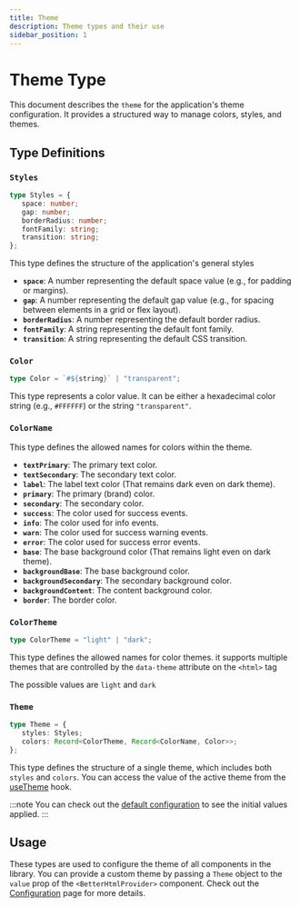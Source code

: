 ```yaml
---
title: Theme
description: Theme types and their use
sidebar_position: 1
---
```


# Theme Type

This document describes the `theme` for the application's theme configuration. It provides a structured way to manage colors, styles, and themes.

## Type Definitions

### `Styles`

```typescript
type Styles = {
   space: number;
   gap: number;
   borderRadius: number;
   fontFamily: string;
   transition: string;
};
```

This type defines the structure of the application's general styles

-  **`space`**: A number representing the default space value (e.g., for padding or margins).
-  **`gap`**: A number representing the default gap value (e.g., for spacing between elements in a grid or flex layout).
-  **`borderRadius`**: A number representing the default border radius.
-  **`fontFamily`**: A string representing the default font family.
-  **`transition`**: A string representing the default CSS transition.

### `Color`

```typescript
type Color = `#${string}` | "transparent";
```

This type represents a color value. It can be either a hexadecimal color string (e.g., `#FFFFFF`) or the string `"transparent"`.

### `ColorName`

This type defines the allowed names for colors within the theme.

-  **`textPrimary`**: The primary text color.
-  **`textSecondary`**: The secondary text color.
-  **`label`**: The label text color (That remains dark even on dark theme).
-  **`primary`**: The primary (brand) color.
-  **`secondary`**: The secondary color.
-  **`success`**: The color used for success events.
-  **`info`**: The color used for info events.
-  **`warn`**: The color used for success warning events.
-  **`error`**: The color used for success error events.
-  **`base`**: The base background color (That remains light even on dark theme).
-  **`backgroundBase`**: The base background color.
-  **`backgroundSecondary`**: The secondary background color.
-  **`backgroundContent`**: The content background color.
-  **`border`**: The border color.

### `ColorTheme`

```typescript
type ColorTheme = "light" | "dark";
```

This type defines the allowed names for color themes. it supports multiple themes that are controlled by the `data-theme` attribute on the `<html>` tag

The possible values are `light` and `dark`

### `Theme`

```typescript
type Theme = {
   styles: Styles;
   colors: Record<ColorTheme, Record<ColorName, Color>>;
};
```

This type defines the structure of a single theme, which includes both `styles` and `colors`. You can access the value of the active theme from the [useTheme](../hooks/use-theme.md) hook.

:::note
You can check out the [default configuration](../getting-started/configuration#theme) to see the initial values applied.
:::

## Usage

These types are used to configure the theme of all components in the library. You can provide a custom theme by passing a `Theme` object to the `value` prop of the `<BetterHtmlProvider>` component. Check out the [Configuration](../getting-started/configuration#theme-configuration) page for more details.
